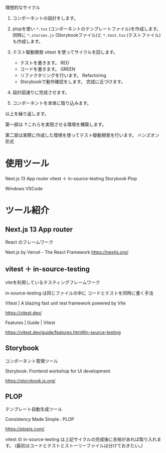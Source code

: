 <!--
title:   テンプレートから始めるテスト駆動開発 (Next.js 13 App router、 vitest 、 Storybook、 Plop)
tags:    AppRouter,Next.js,Vitest,plop,storybook
id:      3c7ef09cbaebfa702bba
private: true
-->
理想的なサイクル

1. コンポーネントの設計をします。

1. plopを使い `*.tsx` (コンポーネントのテンプレートファイル)を作成します。同時に `*.stories.js` (Storybookファイル)と `*.test.tsx` (テストファイル)も作成します。

1. テスト駆動開発 vitest を使ってサイクルを回します。
    * テストを書きます。 RED
    * コードを書きます。 GREEN
    * リファクタリングを行います。 Refactoring
    * Storybookで動作確認をします。
完成に近づけます。

1. 設計図通りに完成させます。

1. コンポーネントを本体に取り込みます。

以上を繰り返します。

第一部は
↑これらを実現させる環境を構築します。

第二部は実際に作成した環境を使ってテスト駆動開発を行います。
ハンズオン形式



# 使用ツール

Next.js 13 App router
vitest ＋ in-source-testing
Storybook
Plop

Windows
VSCode


# ツール紹介

## Next.js 13 App router

React のフレームワーク

Next.js by Vercel - The React Framework
https://nextjs.org/

## vitest ＋ in-source-testing

viteを利用しているテスティングフレームワーク

in-source-testing は同じファイルの中に コードとテストを同時に書く手法

Vitest | A blazing fast unit test framework powered by Vite

https://vitest.dev/

Features | Guide | Vitest

https://vitest.dev/guide/features.html#in-source-testing

## Storybook

コンポーネント管理ツール

Storybook: Frontend workshop for UI development

https://storybook.js.org/


## PLOP

テンプレート自動生成ツール

Consistency Made Simple : PLOP

https://plopjs.com/


vitest の in-source-testing は上記サイクルの完成後に余裕があれば取り入れます。
(最初はコードとテストとストーリーファイルは分けておきたい。)